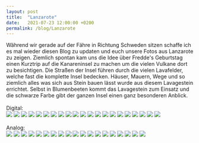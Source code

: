 ```yaml
---
layout: post
title:  "Lanzarote"
date:   2021-07-23 12:00:00 +0200
permalink: /blog/Lanzarote
---
```

Während wir gerade auf der Fähre in Richtung Schweden sitzen schaffe ich es mal wieder diesen Blog zu updaten und euch unsere Fotos aus Lanzarote zu zeigen. Ziemlich spontan kam uns die Idee über Fredde's Geburtstag einen Kurztrip auf die Kanareninsel zu machen um die vielen Vulkane dort zu besichtigen. Die Straßen der Insel führen durch die vielen Lavafelder, welche fast die komplette Insel bedecken. Häuser, Mauern, Wege und so ziemlich alles was sich aus Stein bauen lässt wurde aus diesem Lavagestein errichtet. Selbst in Blumenbeeten kommt das Lavagestein zum Einsatz und die schwarze Farbe gibt der ganzen Insel einen ganz besonderen Anblick.
<br>
<br>
Digital:
<br>
![](../assets/images/Lanzarote/1.jpg)
![](../assets/images/Lanzarote/2.jpg)
![](../assets/images/Lanzarote/3.jpg)
![](../assets/images/Lanzarote/4.jpg)
![](../assets/images/Lanzarote/5.jpg)
![](../assets/images/Lanzarote/6.jpg)
![](../assets/images/Lanzarote/7.jpg)
![](../assets/images/Lanzarote/8.jpg)
![](../assets/images/Lanzarote/9.jpg)
![](../assets/images/Lanzarote/10.jpg)
![](../assets/images/Lanzarote/11.jpg)
![](../assets/images/Lanzarote/12.jpg)
![](../assets/images/Lanzarote/13.jpg)
![](../assets/images/Lanzarote/14.jpg)
![](../assets/images/Lanzarote/15.jpg)
![](../assets/images/Lanzarote/16.jpg)
![](../assets/images/Lanzarote/17.jpg)
![](../assets/images/Lanzarote/18.jpg)
![](../assets/images/Lanzarote/19.jpg)
![](../assets/images/Lanzarote/20.jpg)
![](../assets/images/Lanzarote/21.jpg)
<br>
<br>
Analog:
<br>
![](../assets/images/Lanzarote/22.jpg)
![](../assets/images/Lanzarote/23.jpg)
![](../assets/images/Lanzarote/24.jpg)
![](../assets/images/Lanzarote/25.jpg)
![](../assets/images/Lanzarote/26.jpg)
![](../assets/images/Lanzarote/27.jpg)
![](../assets/images/Lanzarote/28.jpg)
![](../assets/images/Lanzarote/29.jpg)
![](../assets/images/Lanzarote/30.jpg)
![](../assets/images/Lanzarote/31.jpg)
![](../assets/images/Lanzarote/32.jpg)
![](../assets/images/Lanzarote/33.jpg)
![](../assets/images/Lanzarote/34.jpg)
![](../assets/images/Lanzarote/35.jpg)
![](../assets/images/Lanzarote/36.jpg)
![](../assets/images/Lanzarote/37.jpg)
![](../assets/images/Lanzarote/38.jpg)
![](../assets/images/Lanzarote/39.jpg)
![](../assets/images/Lanzarote/40.jpg)

